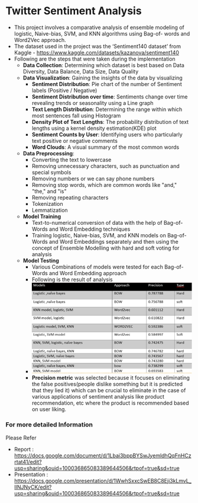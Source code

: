 # Twitter Sentiment Analysis
- This project involves a comparative analysis of ensemble modeling of logistic, Naive-bias, SVM, and KNN algorithms using Bag-of-
words and Word2Vec approach.
- The dataset used in the project was the ‘Sentiment140 dataset’ from Kaggle - https://www.kaggle.com/datasets/kazanova/sentiment140
- Following are the steps that were taken during the implementation
  - **Data Collection**: Determining which dataset is best based on Data Diversity, Data Balance, Data Size, Data Quality
  - **Data Visualization**: Gaining the insights of the data by visualizing
    - **Sentiment Distribution**: Pie chart of the number of Sentiment labels (Positive / Negative)
    - **Sentiment Distribution over time**: Sentiments change over time revealing trends or seasonality using a Line graph
    - **Text Length Distribution**: Determining the range within which most sentences fall using Histogram
    - **Density Plot of Text Lengths**: The probability distribution of text lengths using a kernel density estimation(KDE) plot
    - **Sentiment Counts by User**: Identifying users who particularly text positive or negative comments
    - **Word Clouds**: A visual summary of the most common words
  - **Data Preprocessing**:
    - Converting the text to lowercase
    - Removing unnecessary characters, such as punctuation and special symbols
    - Removing numbers or we can say phone numbers
    - Removing stop words, which are common words like "and," "the," and "is"
    - Removing repeating characters 
    - Tokenization
    - Lemmatization
  - **Model Training**
    - Text-to-numerical conversion of data with the help of Bag-of-Words and Word Embedding techniques
    - Training logistic, Naive-bias, SVM, and KNN models on Bag-of-Words and Word Embeddings separately and then using the concept of Ensemble Modelling with hard and soft voting for analysis
  - **Model Testing**
    - Various Combinations of models were tested for each Bag-of-Words and Word Embedding approach
    - Following is the result of analysis
    - ![Result](Result.png)
    - **Precision metric** was selected because it focuses on eliminating the false positives(people dislike something but it is predicted that they lied it) which can be crucial to eliminate in the case of various applications of sentiment analysis like product recommendation, etc where the product is recommended based on user liking.

### For more detailed Information
Please Refer
- Report : https://docs.google.com/document/d/1Lbai3bppBYSwJyemldhQqFnHCzrtat41/edit?usp=sharing&ouid=100036865083389644506&rtpof=true&sd=true
- Presentation : https://docs.google.com/presentation/d/1WwhSxxcSwEB8C8Eji3kLmvL_lINJNyCK/edit?usp=sharing&ouid=100036865083389644506&rtpof=true&sd=true


